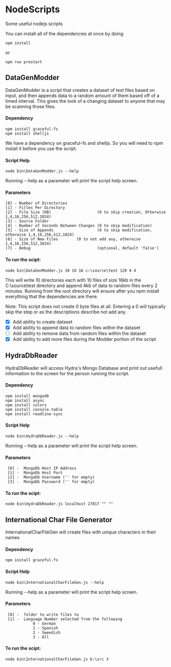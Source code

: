 # NodeScripts
Some useful nodejs scripts

You can install all of the dependencies at once by doing
```
npm install
```
or 
```
npm run prestart
```

## DataGenModder
DataGenModder is a script that creates a dataset of text files based on input, and then appends data
to a random amount of them based off of a timed interval.  This gives the look of a changing dataset to
anyone that may be scanning those files. 

#### Dependency
```
npm install graceful-fs
npm install shelljs
```
We have a dependency on graceful-fs and shelljs. So you will need to npm install it before you use the script.

#### Script Help
```
node bin\DataGenModder.js --help
```
Running --help as a parameter will print the script help screen.

#### Parameters
```
[0] - Number of Directories 
[1] - Filles Per Directory
[2] - File Size (KB)        			(0 to skip creation, Otherwise 1,4,16,256,512,1024)
[3] - Source Folder
[4] - Number of Seconds Between Changes (0 to skip modification)
[5] - Size of Appends      				(0 to skip modification, otherwise 1,4,16,256,512,1024)
[6] - Size of New Files        (0 to not add any, otherwise 1,4,16,256,512,1024)
[7] - Debug                				(optional, default 'false')
```

#### To run the scipt:
```
node bin\DataGenModder.js 10 10 16 c:\source\test 120 4 4
```
This will write 10 directories each with 10 files of size 16kb in the C:\source\test directory 
and append 4kb of data to random files every 2 minutes. Running from the root directory will ensure after you
npm install everything that the dependencies are there.

Note: This script does not create 0 byte files at all. Entering a 0 will typically skip the step or as the descriptions describe not add any.

- [x] Add ability to create dataset
- [x] Add ability to append data to random files within the dataset
- [ ] Add ability to remove data from random files within the dataset
- [x] Add ability to add more files during the Modder portion of the script

## HydraDbReader
HydraDbReader will access Hydra's Mongo Database and print out usefull information to the screen for the 
person running the script.

#### Dependency
```
npm install mongodb
npm install async
npm install colors
npm install console.table
npm install readline-sync
```


#### Script Help
```
node bin\HydraDbReader.js --help
```
Running --help as a parameter will print the script help screen.

#### Parameters
```
 [0] -  MongoDb Host IP Address
 [1] -  MongoDb Host Port
 [2] -  MongoDb Username ('' for empty)
 [3] -  MongoDb Password ('' for empty)
```

#### To run the scipt:
```
node bin\HydraDbReader.js localhost 27017 "" ""
```

## International Char File Generator
InternationalCharFileGen will create files with unique characters in their names

#### Dependency
```
npm install graceful-fs
```


#### Script Help
```
node bin\InternationalCharFileGen.js --help
```
Running --help as a parameter will print the script help screen.

#### Parameters
```
 [0] -  folder to write files to
 [1] -  Language Number selected from the following
            0 - German
            1 - Spanish
            2 - Sweedish
            3 - All

```

#### To run the scipt:
```
node bin\InternationalCharFileGen.js b:\src 3
```